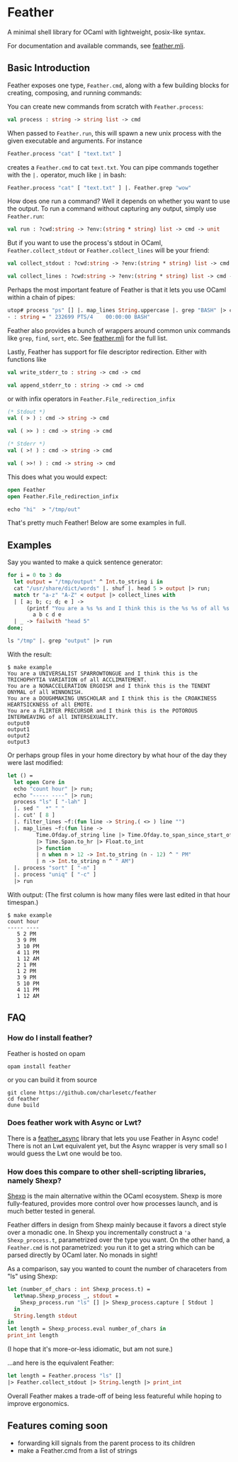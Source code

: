 # Feather

A minimal shell library for OCaml with lightweight, posix-like syntax.

For documentation and available commands, see
[feather.mli](./feather.mli).

## Basic Introduction

Feather exposes one type, `Feather.cmd`, along with a few building
blocks for creating, composing, and running commands:

You can create new commands from scratch with `Feather.process`:

``` ocaml
val process : string -> string list -> cmd
```

When passed to `Feather.run`, this will spawn a new unix process with
the given executable and arguments. For instance

``` ocaml
Feather.process "cat" [ "text.txt" ]
```

creates a `Feather.cmd` to cat `text.txt`. You can pipe commands
together with the `|.` operator, much like `|` in bash:

``` ocaml
Feather.process "cat" [ "text.txt" ] |. Feather.grep "wow"
```

How does one run a command? Well it depends on whether you want to use
the output. To run a command without capturing any output, simply use
`Feather.run`:

``` ocaml
val run : ?cwd:string -> ?env:(string * string) list -> cmd -> unit
```

But if you want to use the process's stdout in OCaml,
`Feather.collect_stdout` or `Feather.collect_lines` will be your friend:

``` ocaml
val collect_stdout : ?cwd:string -> ?env:(string * string) list -> cmd -> string

val collect_lines : ?cwd:string -> ?env:(string * string) list -> cmd -> string list
```

Perhaps the most important feature of Feather is that it lets you use
OCaml within a chain of pipes:

``` ocaml
utop# process "ps" [] |. map_lines String.uppercase |. grep "BASH" |> collect_stdout;;
- : string = " 232699 PTS/4    00:00:00 BASH"
```

Feather also provides a bunch of wrappers around common unix commands
like `grep`, `find`, `sort`, etc. See
[feather.mli](./browse/feather.mli) for the full list.

Lastly, Feather has support for file descriptor redirection. Either with
functions like

``` ocaml
val write_stderr_to : string -> cmd -> cmd

val append_stderr_to : string -> cmd -> cmd
```

or with infix operators in `Feather.File_redirection_infix`

``` ocaml
(* Stdout *)
val ( > ) : cmd -> string -> cmd

val ( >> ) : cmd -> string -> cmd

(* Stderr *)
val ( >! ) : cmd -> string -> cmd

val ( >>! ) : cmd -> string -> cmd
```

This does what you would expect:

``` ocaml
open Feather
open Feather.File_redirection_infix

echo "hi"  > "/tmp/out"
```

That's pretty much Feather! Below are some examples in full.

## Examples

Say you wanted to make a quick sentence generator:

``` ocaml
for i = 0 to 3 do
  let output = "/tmp/output" ^ Int.to_string i in
  cat "/usr/share/dict/words" |. shuf |. head 5 > output |> run;
  match tr "a-z" "A-Z" < output |> collect_lines with
  | [ a; b; c; d; e ] ->
      (printf "You are a %s %s and I think this is the %s %s of all %s.\n")
        a b c d e
  | _ -> failwith "head 5"
done;

ls "/tmp" |. grep "output" |> run
```

With the result:

    $ make example
    You are a UNIVERSALIST SPARROWTONGUE and I think this is the TRICHOPHYTIA VARIATION of all ACCLIMATEMENT.
    You are a NONACCELERATION ERGOISM and I think this is the TENENT ONYMAL of all WINNONISH.
    You are a DOUGHMAKING UNSCHOLAR and I think this is the CROAKINESS HEARTSICKNESS of all EMOTE.
    You are a FLIRTER PRECURSOR and I think this is the POTOROUS INTERWEAVING of all INTERSEXUALITY.
    output0
    output1
    output2
    output3

Or perhaps group files in your home directory by what hour of the day
they were last modified:

<!-- TODO: Come up with a simpler example showcasing this -->

``` ocaml
let () =
  let open Core in
  echo "count hour" |> run;
  echo "----- ----" |> run;
  process "ls" [ "-lah" ]
  |. sed "  *" " "
  |. cut' [ 8 ]
  |. filter_lines ~f:(fun line -> String.( <> ) line "")
  |. map_lines ~f:(fun line ->
         Time.Ofday.of_string line |> Time.Ofday.to_span_since_start_of_day
         |> Time.Span.to_hr |> Float.to_int
         |> function
         | n when n > 12 -> Int.to_string (n - 12) ^ " PM"
         | n -> Int.to_string n ^ " AM")
  |. process "sort" [ "-n" ]
  |. process "uniq" [ "-c" ]
  |> run
```

With output: (The first column is how many files were last edited in
that hour timespan.)

    $ make example
    count hour
    ----- ----
       5 2 PM
       3 9 PM
       3 10 PM
       4 11 PM
       1 12 AM
       2 1 PM
       1 2 PM
       3 9 PM
       5 10 PM
       4 11 PM
       1 12 AM

## FAQ

### How do I install feather?

Feather is hosted on opam

    opam install feather

or you can build it from source

    git clone https://github.com/charlesetc/feather
    cd feather
    dune build

### Does feather work with Async or Lwt?

There is a [feather\_async](https://github.com/charlesetc/feather_async)
library that lets you use Feather in Async code! There is not an Lwt
equivalent yet, but the Async wrapper is very small so I would guess the
Lwt one would be too.

### How does this compare to other shell-scripting libraries, namely Shexp?

[Shexp](https://github.com/janestreet/shexp) is the main alternative
within the OCaml ecosystem. Shexp is more fully-featured, provides more
control over how processes launch, and is much better tested in general.

Feather differs in design from Shexp mainly because it favors a direct
style over a monadic one. In Shexp you incrementally construct a
`'a Shexp_process.t`, parametrized over the type you want. On the other
hand, a `Feather.cmd` is not parametrized: you run it to get a string
which can be parsed directly by OCaml later. No monads in sight!

As a comparison, say you wanted to count the number of characeters from
"ls" using Shexp:

``` ocaml
let (number_of_chars : int Shexp_process.t) =
  let%map.Shexp_process _, stdout =
    Shexp_process.run "ls" [] |> Shexp_process.capture [ Stdout ]
  in
  String.length stdout
in
let length = Shexp_process.eval number_of_chars in
print_int length
```

(I hope that it's more-or-less idiomatic, but am not sure.)

...and here is the equivalent Feather:

``` ocaml
let length = Feather.process "ls" []
|> Feather.collect_stdout |> String.length |> print_int
```

Overall Feather makes a trade-off of being less featureful while hoping
to improve ergonomics.

## Features coming soon

-   forwarding kill signals from the parent process to its children
-   make a Feather.cmd from a list of strings
